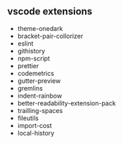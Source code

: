 ## vscode extensions

- theme-onedark
- bracket-pair-collorizer
- eslint
- githistory
- npm-script
- prettier
- codemetrics
- gutter-preview
- gremlins
- indent-rainbow
- better-readability-extension-pack
- trailling-spaces
- fileutils
- import-cost
- local-history
